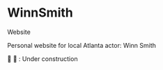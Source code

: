 # WinnSmith
Website

Personal website for local Atlanta actor: Winn Smith

:construction_worker: :construction: :  Under construction

